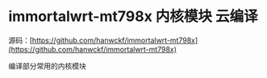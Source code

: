 # immortalwrt-mt798x 内核模块 云编译

源码：[https://github.com/hanwckf/immortalwrt-mt798x](https://github.com/hanwckf/immortalwrt-mt798x)

编译部分常用的内核模块
